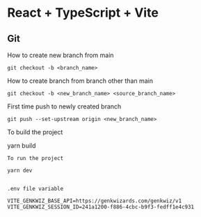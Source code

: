 # React + TypeScript + Vite

## Git

How to create new branch from main

```
git checkout -b <branch_name>
```

How to create branch from branch other than main

```
git checkout -b <new_branch_name> <source_branch_name>
```

First time push to newly created branch

```
git push --set-upstream origin <new_branch_name>

```
To build the project

yarn build

```
To run the project

yarn dev


.env file variable

VITE_GENKWIZ_BASE_API=https://genkwizards.com/genkwiz/v1
VITE_GENKWIZ_SESSION_ID=241a1200-f886-4cbc-b9f3-fedff1e4c931
